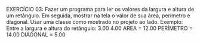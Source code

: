 
EXERCÍCIO 03:
Fazer um programa para ler os valores da largura e altura de um retângulo. Em
seguida, mostrar na tela o valor de sua área, perímetro e diagonal. Usar uma classe
como mostrado no projeto ao lado.
Exemplo:
    Entre a largura e altura do retângulo:
    3.00
    4.00
    AREA = 12.00
    PERÍMETRO = 14.00
    DIAGONAL = 5.00